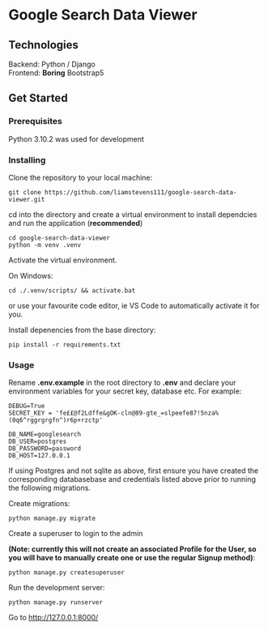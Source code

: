# Google Search Data Viewer  
  
  
## Technologies  
  
  
Backend: Python / Django  
Frontend: **Boring** Bootstrap5 
  
  
  
 ## Get Started


### Prerequisites

Python 3.10.2 was used for development  


### Installing  

Clone the repository to your local machine:  


``` 
git clone https://github.com/liamstevens111/google-search-data-viewer.git 
```


cd into the directory and create a virtual environment to install dependcies and run the application (**recommended**)  

```
cd google-search-data-viewer  
python -m venv .venv  
```

Activate the virtual environment.  

On Windows:  

```
cd ./.venv/scripts/ && activate.bat  
```

or use your favourite code editor, ie VS Code to automatically activate it for you.  


Install depenencies from the base directory:  

```  
pip install -r requirements.txt  
```


### Usage

Rename **.env.example** in the root directory to **.env** and declare your environment variables for your secret key, database etc. For example:

```
DEBUG=True
SECRET_KEY = 'fe££@f2Ldffe&gOK-cln@89-gte_=slpeefe87!5nza%(0q6^rggrgrgfn^)r6p+rzctp'

DB_NAME=googlesearch
DB_USER=postgres
DB_PASSWORD=password
DB_HOST=127.0.0.1
```

If using Postgres and not sqlite as above, first ensure you have created the corresponding databasebase and credentials listed above prior to running the following migrations.


Create migrations:
```
python manage.py migrate
```


Create a superuser to login to the admin  

**(Note: currently this will not create an associated Profile for the User, so you will have to manually create one or use the regular Signup method)**:

```
python manage.py createsuperuser 
```
  
  
  

Run the development server:  
  
  

```
python manage.py runserver
```
  
  
Go to http://127.0.0.1:8000/
